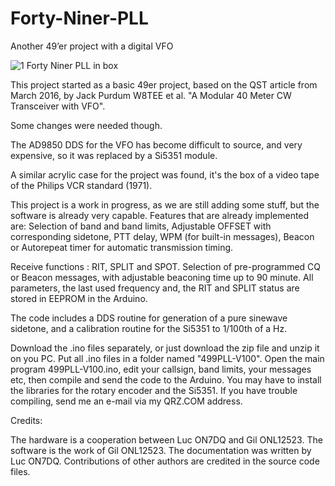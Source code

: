 # Forty-Niner-PLL
Another 49’er project with a digital VFO

![1 Forty Niner PLL in box](https://user-images.githubusercontent.com/17215772/212662253-904d3b2f-a5b2-466a-9a71-697ea7a8484d.jpg)

This project started as a basic 49er project, based on the QST article from March 2016, by Jack Purdum W8TEE et al.
"A Modular 40 Meter CW Transceiver with VFO".

Some changes were needed though.

The AD9850 DDS for the VFO has become difficult to source, and very expensive, so it was replaced by a Si5351 module.

A similar acrylic case for the project was found, it's the box of a video tape of the Philips VCR standard (1971).

This project is a work in progress, as we are still adding some stuff, but the software is already very capable.
Features that are already implemented are: 
Selection of band and band limits, 
Adjustable OFFSET with corresponding sidetone, 
PTT delay, 
WPM (for built-in messages),
Beacon or Autorepeat timer for automatic transmission timing.

Receive functions : RIT, SPLIT and SPOT.
Selection of pre-programmed CQ or Beacon messages, with adjustable beaconing time up to 90 minute.
All parameters, the last used frequency and, the RIT and SPLIT status are stored in EEPROM in the Arduino.

The code includes a DDS routine for generation of a pure sinewave sidetone, and a calibration routine for the Si5351 to 1/100th of a Hz.

Download the .ino files separately, or just download the zip file and unzip it on you PC.
Put all .ino files in a folder named "499PLL-V100".
Open the main program 499PLL-V100.ino, edit your callsign, band limits, your messages etc, then compile and send the code to the Arduino.
You may have to install the libraries for the rotary encoder and the Si5351. 
If you have trouble compiling, send me an e-mail via my QRZ.COM address.

Credits:

The hardware is a cooperation between Luc ON7DQ and Gil ONL12523.
The software is the work of Gil ONL12523.
The documentation was written by Luc ON7DQ.
Contributions of other authors are credited in the source code files.
